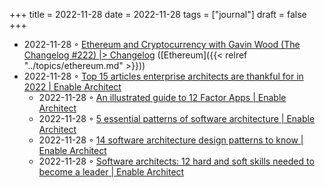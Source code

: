 +++
title = 2022-11-28
date = 2022-11-28
tags = ["journal"]
draft = false
+++

-   2022-11-28 ◦ [Ethereum and Cryptocurrency with Gavin Wood (The Changelog #222) |&gt; Changelog](https://changelog.com/podcast/222) ([Ethereum]({{< relref "../topics/ethereum.md" >}}))
-   2022-11-28 ◦ [Top 15 articles enterprise architects are thankful for in 2022 | Enable Architect](https://www.redhat.com/architect/top-15-architect-articles-2022)
    -   2022-11-28 ◦ [An illustrated guide to 12 Factor Apps | Enable Architect](https://www.redhat.com/architect/12-factor-app)
    -   2022-11-28 ◦ [5 essential patterns of software architecture | Enable Architect](https://www.redhat.com/architect/5-essential-patterns-software-architecture)
    -   2022-11-28 ◦ [14 software architecture design patterns to know | Enable Architect](https://www.redhat.com/architect/14-software-architecture-patterns)
    -   2022-11-28 ◦ [Software architects: 12 hard and soft skills needed to become a leader | Enable Architect](https://www.redhat.com/architect/what-is-software-architect)
